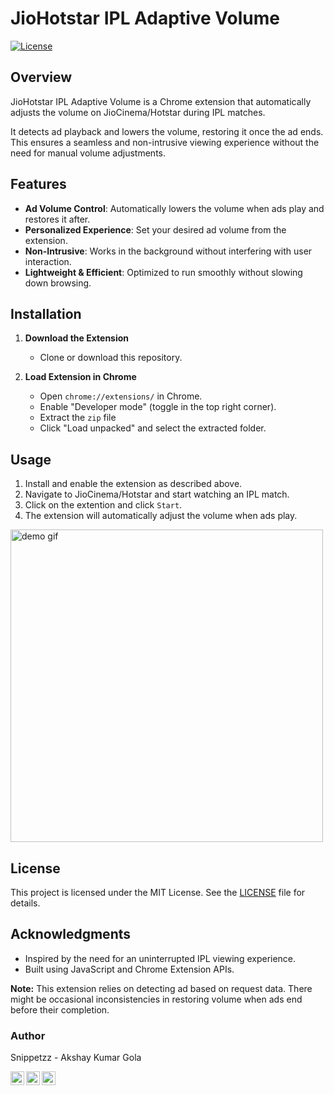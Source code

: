 # JioHotstar IPL Adaptive Volume

[![License](https://img.shields.io/badge/license-MIT-blue.svg)](LICENSE)

## Overview

JioHotstar IPL Adaptive Volume is a Chrome extension that automatically adjusts the volume on JioCinema/Hotstar during IPL matches.

It detects ad playback and lowers the volume, restoring it once the ad ends. This ensures a seamless and non-intrusive viewing experience without the need for manual volume adjustments.

## Features

- **Ad Volume Control**: Automatically lowers the volume when ads play and restores it after.
- **Personalized Experience**: Set your desired ad volume from the extension.
- **Non-Intrusive**: Works in the background without interfering with user interaction.
- **Lightweight & Efficient**: Optimized to run smoothly without slowing down browsing.

## Installation

1. **Download the Extension**
   - Clone or download this repository.

2. **Load Extension in Chrome**
   - Open `chrome://extensions/` in Chrome.
   - Enable "Developer mode" (toggle in the top right corner).
   - Extract the `zip` file
   - Click "Load unpacked" and select the extracted folder.

## Usage

1. Install and enable the extension as described above.
2. Navigate to JioCinema/Hotstar and start watching an IPL match.
3. Click on the extention and click `Start`.
3. The extension will automatically adjust the volume when ads play.

<img src="demo.gif" width="500" alt="demo gif"/>


## License

This project is licensed under the MIT License. See the [LICENSE](LICENSE) file for details.

## Acknowledgments

- Inspired by the need for an uninterrupted IPL viewing experience.
- Built using JavaScript and Chrome Extension APIs.


**Note:** This extension relies on detecting ad based on request data. There might be occasional inconsistencies in restoring volume when ads end before their completion.


### Author

Snippetzz - Akshay Kumar Gola

[<img align="left" alt="codeSTACKr | LinkedIn" width="22px" src="https://cdn.jsdelivr.net/npm/simple-icons@v3/icons/linkedin.svg" />][linkedin]
[<img align="left" alt="codeSTACKr | LinkedIn" width="22px" src="https://cdn.jsdelivr.net/npm/simple-icons@v3/icons/youtube.svg" />][youtube]
[<img align="left" alt="codeSTACKr | LinkedIn" width="22px" src="https://cdn.jsdelivr.net/npm/simple-icons@v3/icons/instagram.svg" />][instagram]

[linkedin]: https://www.linkedin.com/in/akshay-kumar-gola/
[youtube]: https://www.youtube.com/@amsnippetzz
[instagram]: https://www.instagram.com/snippet.zz/